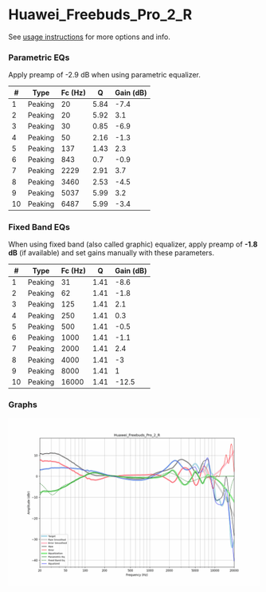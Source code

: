 # Huawei_Freebuds_Pro_2_R
See [usage instructions](https://github.com/jaakkopasanen/AutoEq#usage) for more options and info.

### Parametric EQs
Apply preamp of -2.9 dB when using parametric equalizer.

|   # | Type    |   Fc (Hz) |    Q |   Gain (dB) |
|-----|---------|-----------|------|-------------|
|   1 | Peaking |        20 | 5.84 |        -7.4 |
|   2 | Peaking |        20 | 5.92 |         3.1 |
|   3 | Peaking |        30 | 0.85 |        -6.9 |
|   4 | Peaking |        50 | 2.16 |        -1.3 |
|   5 | Peaking |       137 | 1.43 |         2.3 |
|   6 | Peaking |       843 | 0.7  |        -0.9 |
|   7 | Peaking |      2229 | 2.91 |         3.7 |
|   8 | Peaking |      3460 | 2.53 |        -4.5 |
|   9 | Peaking |      5037 | 5.99 |         3.2 |
|  10 | Peaking |      6487 | 5.99 |        -3.4 |

### Fixed Band EQs
When using fixed band (also called graphic) equalizer, apply preamp of **-1.8 dB** (if available) and set gains manually with these parameters.

|   # | Type    |   Fc (Hz) |    Q |   Gain (dB) |
|-----|---------|-----------|------|-------------|
|   1 | Peaking |        31 | 1.41 |        -8.6 |
|   2 | Peaking |        62 | 1.41 |        -1.8 |
|   3 | Peaking |       125 | 1.41 |         2.1 |
|   4 | Peaking |       250 | 1.41 |         0.3 |
|   5 | Peaking |       500 | 1.41 |        -0.5 |
|   6 | Peaking |      1000 | 1.41 |        -1.1 |
|   7 | Peaking |      2000 | 1.41 |         2.4 |
|   8 | Peaking |      4000 | 1.41 |        -3   |
|   9 | Peaking |      8000 | 1.41 |         1   |
|  10 | Peaking |     16000 | 1.41 |       -12.5 |

### Graphs
![](./Huawei_Freebuds_Pro_2_R.png)
